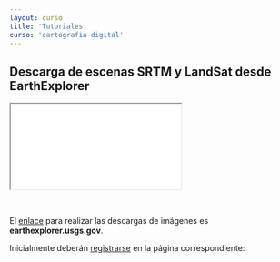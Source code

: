 ```yaml
---
layout: curso
title: 'Tutoriales'
curso: 'cartografia-digital'
---
```


<!-- order: 3 -->

## Descarga de escenas SRTM y LandSat desde EarthExplorer

<div class="embed-responsive embed-responsive-4by3">
  <iframe class="embed-responsive-item" src="//www.youtube.com/embed/LTFAnhcQk4U?rel=0" allowfullscreen=""></iframe>
</div>

&nbsp;


El [enlace](https://earthexplorer.usgs.gov/) para realizar las descargas de imágenes es
**earthexplorer.usgs.gov**.

Inicialmente deberán [registrarse](https://ers.cr.usgs.gov/register/) en la página correspondiente:
